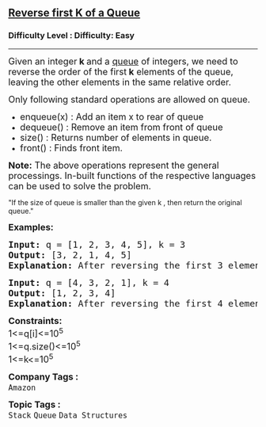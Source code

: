 <h2><a href="https://www.geeksforgeeks.org/problems/reverse-first-k-elements-of-queue/1?page=1&category=Queue&sortBy=submissions">Reverse first K of a Queue</a></h2><h3>Difficulty Level : Difficulty: Easy</h3><hr><div class="problems_problem_content__Xm_eO"><p><span style="font-size: 18px;">Given an integer<strong> k&nbsp;</strong>and a&nbsp;<a href="http://www.geeksforgeeks.org/queue-data-structure/">queue</a>&nbsp;of integers, we need to reverse the order of the first<strong> k</strong>&nbsp;elements of the queue, leaving the other elements in the same relative order.</span></p>
<p><span style="font-size: 18px;">Only following standard operations are allowed on queue.</span></p>
<ul>
<li><span style="font-size: 18px;">enqueue(x) : Add an item x to rear of queue</span></li>
<li><span style="font-size: 18px;">dequeue() : Remove an item from front of queue</span></li>
<li><span style="font-size: 18px;">size() : Returns number of elements in queue.</span></li>
<li><span style="font-size: 18px;">front() : Finds front item.<br></span></li>
</ul>
<p><strong style="font-size: 18px;">Note:</strong><span style="font-size: 18px;">&nbsp;The above operations represent the general processings. In-built functions of the respective languages can be used to solve the problem.</span></p>
<p>"If the size of queue is smaller than the given k , then return the original queue."</p>
<p><strong><span style="font-size: 18px;">Examples:</span></strong></p>
<pre><strong><span style="font-size: 18px;">Input</span><span style="font-size: 18px;">: </span></strong><span style="font-size: 18px;">q</span><strong><span style="font-size: 18px;"> </span></strong><span style="font-size: 18px;">= [1, 2, 3, 4, 5], k = 3<br><strong>Output: </strong>[3, 2, 1, 4, 5]<br><strong>Explanation: </strong>After reversing the first 3 elements from the given queue the resultant queue will be 3 2 1 4 5</span></pre>
<pre><span style="font-size: 18px;"><strong>Input: </strong>q<strong> </strong>= [4, 3, 2, 1], k = 4<br><strong>Output: </strong>[1, 2, 3, 4] <br><strong>Explanation: </strong>After reversing the first 4 elements from the given queue the resultant queue will be 1 2 3 4 </span></pre>
<p><span style="font-size: 18px;"><strong>Constraints:<br></strong></span><span style="font-size: 18px;">1&lt;=q[i]&lt;=10<sup>5<br></sup>1&lt;=q.size()&lt;=10<sup>5</sup><br>1&lt;=k&lt;=10<sup>5</sup></span></p></div><p><span style=font-size:18px><strong>Company Tags : </strong><br><code>Amazon</code>&nbsp;<br><p><span style=font-size:18px><strong>Topic Tags : </strong><br><code>Stack</code>&nbsp;<code>Queue</code>&nbsp;<code>Data Structures</code>&nbsp;